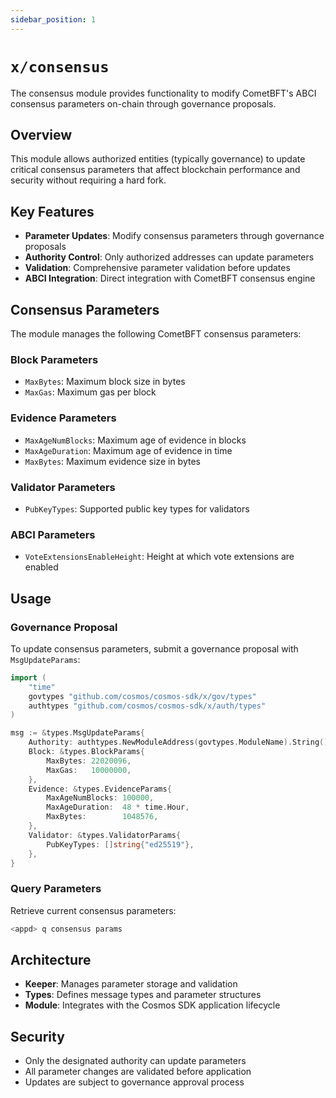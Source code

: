 ```yaml
---
sidebar_position: 1
---
```


# `x/consensus`

The consensus module provides functionality to modify CometBFT's ABCI consensus parameters on-chain through governance proposals.

## Overview

This module allows authorized entities (typically governance) to update critical consensus parameters that affect blockchain performance and security without requiring a hard fork.

## Key Features

- **Parameter Updates**: Modify consensus parameters through governance proposals
- **Authority Control**: Only authorized addresses can update parameters
- **Validation**: Comprehensive parameter validation before updates
- **ABCI Integration**: Direct integration with CometBFT consensus engine

## Consensus Parameters

The module manages the following CometBFT consensus parameters:

### Block Parameters
- `MaxBytes`: Maximum block size in bytes
- `MaxGas`: Maximum gas per block

### Evidence Parameters
- `MaxAgeNumBlocks`: Maximum age of evidence in blocks
- `MaxAgeDuration`: Maximum age of evidence in time
- `MaxBytes`: Maximum evidence size in bytes

### Validator Parameters
- `PubKeyTypes`: Supported public key types for validators

### ABCI Parameters
- `VoteExtensionsEnableHeight`: Height at which vote extensions are enabled

## Usage

### Governance Proposal

To update consensus parameters, submit a governance proposal with `MsgUpdateParams`:

```go
import (
    "time"
    govtypes "github.com/cosmos/cosmos-sdk/x/gov/types"
    authtypes "github.com/cosmos/cosmos-sdk/x/auth/types"
)

msg := &types.MsgUpdateParams{
    Authority: authtypes.NewModuleAddress(govtypes.ModuleName).String(), // governance authority
    Block: &types.BlockParams{
        MaxBytes: 22020096,
        MaxGas:   10000000,
    },
    Evidence: &types.EvidenceParams{
        MaxAgeNumBlocks: 100000,
        MaxAgeDuration:  48 * time.Hour,
        MaxBytes:        1048576,
    },
    Validator: &types.ValidatorParams{
        PubKeyTypes: []string{"ed25519"},
    },
}
```

### Query Parameters

Retrieve current consensus parameters:

```bash
<appd> q consensus params
```

## Architecture

- **Keeper**: Manages parameter storage and validation
- **Types**: Defines message types and parameter structures
- **Module**: Integrates with the Cosmos SDK application lifecycle

## Security

- Only the designated authority can update parameters
- All parameter changes are validated before application
- Updates are subject to governance approval process
